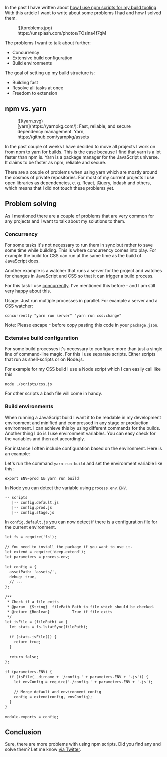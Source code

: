 <p class="post__intro" markdown="1">
In the past I have written about <a href="https://drublic.de/blog/npm-builds/">how I use npm scripts for my build tooling</a>.<br>
With this article I want to write about some problems I had and how I solved them.</p>


<figure class="image image--block" markdown="1">
  ![](problems.jpg)

<figcaption class="image__caption image__caption--no-border" markdown="1">
  <span class="image__caption__copywrite">https://unsplash.com/photos/FOsina4f7qM</span>
</figcaption>
</figure>


The problems I want to talk about further:

* Concurrency
* Extensive build configuration
* Build environments

The goal of setting up my build structure is:

* Building fast
* Resolve all tasks at once
* Freedom to extension

## npm vs. yarn

<figure class="image image--left" markdown="1">
  ![](yarn.svg)

<figcaption class="image__caption" markdown="1">
  [yarn](https://yarnpkg.com/): Fast, reliable, and secure dependency management.
  <span class="image__caption__copywrite">Yarn, https://github.com/yarnpkg/assets</span>
</figcaption>
</figure>

In the past couple of weeks I have decided to move all projects I work on from npm to [yarn](https://yarnpkg.com/) for builds. This is the case because I find that yarn is a lot faster than npm is.
Yarn is a package manager for the JavaScript universe. It claims to be faster as npm, reliable and secure.

There are a couple of problems when using yarn which are mostly around the cosmos of private repositories. For most of my current projects I use open libraries as dependencies, e. g. React, jQuery, lodash and others, which means that I did not touch these problems yet.

## Problem solving

As I mentioned there are a couple of problems that are very common for any projects and I want to talk about my solutions to them.

### Concurrency

For some tasks it's not necessary to run them in sync but rather to save some time while building. This is where concurrency comes into play.
For example the build for CSS can run at the same time as the build of JavaScript does.

Another example is a watcher that runs a server for the project and watches for changes in JavaScript and CSS so that it can trigger a build process.

For this task I use [concurrently](https://www.npmjs.com/package/concurrently). I've mentioned this before - and I am still very happy about this.

Usage: Just run multiple processes in parallel. For example a server and a CSS watcher:

    concurrently "yarn run server" "yarn run css:change"

Note: Please escape `"` before copy pasting this code in your `package.json`.

### Extensive build configuration

For some build processes it's necessary to configure more than just a single line of command-line magic. For this I use separate scripts. Either scripts that run as shell-scripts or on Node.js.

For example for my CSS build I use a Node script which I can easily call like this

    node ./scripts/css.js

For other scripts a bash file will come in handy.

### Build environments

When running a JavaScript build I want it to be readable in my development environment and minified and compressed in any stage or production environment. I can achieve this by using different commands for the builds.
Another thing I do is I use environment variables. You can easy check for the variables and then act accordingly.

For instance I often include configuration based on the environment. Here is an example:

Let's run the command `yarn run build` and set the environment variable like this:

    export ENV=prod && yarn run build

In Node you can detect the variable using `process.env.ENV`.

```
-- scripts
   |-- config.default.js
   |-- config.prod.js
   |-- config.stage.js
```

In `config.default.js` you can now detect if there is a configuration file for the current environment.

```
let fs = require('fs');

// You need to install the package if you want to use it.
let extend = require('deep-extend');
let parameters = process.env;

let config = {
  assetPath: 'assets/',
  debug: true,
  // ...
};

/**
 * Check if a file exits
 * @param  {String}  filePath Path to file which should be checked.
 * @return {Boolean}          True if file exits
 */
let isFile = (filePath) => {
  let stats = fs.lstatSync(filePath);

  if (stats.isFile()) {
    return true;
  }

  return false;
};

if (parameters.ENV) {
  if (isFile(__dirname + '/config.' + parameters.ENV + '.js')) {
    let envConfig = require('./config.' + parameters.ENV + '.js');

    // Merge default and environment config
    config = extend(config, envConfig);
  }
}

module.exports = config;
```

## Conclusion

Sure, there are more problems with using npm scripts. Did you find any and solve them? Let me know [via Twitter](https://twitter.com/drublic).
